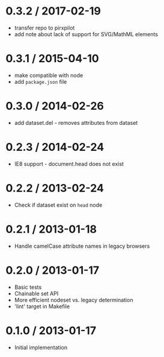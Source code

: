 
0.3.2 / 2017-02-19
==================

 * transfer repo to pirxpilot
 * add note about lack of support for SVG/MathML elements

0.3.1 / 2015-04-10
==================

 * make compatible with node
 * add `package.json` file

0.3.0 / 2014-02-26
==================

 * add dataset.del - removes attributes from dataset

0.2.3 / 2014-02-24
==================

 * IE8 support - document.head does not exist

0.2.2 / 2013-02-24 
==================

 * Check if dataset exist on `head` node

0.2.1 / 2013-01-18 
==================

 * Handle camelCase attribute names in legacy browsers

0.2.0 / 2013-01-17 
==================

 * Basic tests
 * Chainable set API
 * More efficient nodeset vs. legacy determination
 * 'lint' target in Makefile

0.1.0 / 2013-01-17 
==================

 * Initial implementation
